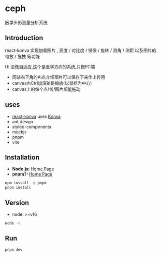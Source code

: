 # ceph

医学头影测量分析系统

## Introduction

react-konva 实现加载图片 , 亮度 / 对比度 / 镜像 / 旋转 / 测角 / 测距 以及图片的 缩放 / 拖拽 等功能

UI 没做自适应,这个是医学方向的系统,只做PC端
- 网站右下角的Ai点介绍图片可以保存下来作上传用
- canvas内Ctrl加滚轮是缩放(以鼠标为中心)
- canvas上的每个点/线/图片都能拖动

## uses
- [react-konva](https://github.com/konvajs/react-konva/blob/master/README.md) uses [Konva](https://konvajs.org/)
- ant design 
- styled-components
- mockjs
- pnpm
- vite

## Installation

- **Node.js:**  [Home Page](https://nodejs.org)
- **pnpm?:**  [Home Page](https://pnpm.io/zh/)

```bash
npm install -g pnpm
pnpm install
``` 

## Version

- node: >=v16

```bash
node -v 
```

## Run

```bash
pnpm dev
``` 